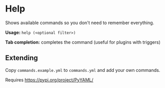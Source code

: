 # Help

Shows available commands so you don't need to remember everything.

**Usage:** `help (<optional filter>)`

**Tab completion:** completes the command (useful for plugins with triggers)

## Extending

Copy `commands.example.yml` to `commands.yml` and add your own commands.

Requires https://pypi.org/project/PyYAML/
